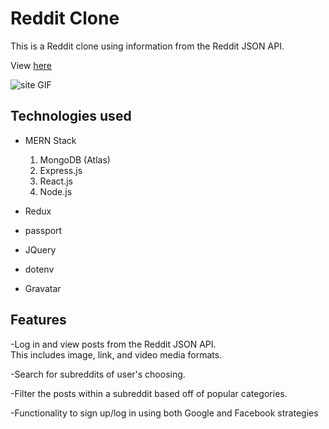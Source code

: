 # Reddit Clone

This is a Reddit clone using information from the Reddit JSON API.

View [here](https://a-reddit-clone.herokuapp.com/)

![site GIF](https://user-images.githubusercontent.com/70344865/136733387-8b0a2ab7-1c00-4001-ba4a-b5338aa663f9.gif)

## Technologies used

* MERN Stack
  1. MongoDB (Atlas)
  2. Express.js
  3. React.js
  4. Node.js
* Redux
* passport

* JQuery
* dotenv
* Gravatar

## Features

-Log in and view posts from the Reddit JSON API.\
  This includes image, link, and video media formats.

-Search for subreddits of user's choosing.

-Filter the posts within a subreddit based off of popular categories.

-Functionality to sign up/log in using both Google and Facebook strategies
